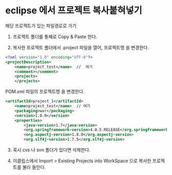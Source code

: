 # eclipse 에서 프로젝트 복사붙혀넣기

해당 프로젝트가 있는 파일경로로 가기

1) 프로젝트 폴더를 통째로 Copy & Paste 한다.

 

2) 복사한 프로젝트 폴더에서 .project 파일을 열어, <name>프로젝트명</name> 을 변경한다.

```xml
<?xml version="1.0" encoding="UTF-8"?>
<projectDescription>
	<name>project_test</name>  //  여기
	<comment></comment>
	<projects>
	</projects>
```

  POM.xml 파일의 <name>프로젝트명</name> 을 변경한다.

```xml
<artifactId>project_1</artifactId>
	<name>project_test</name>  // 여기
	<packaging>war</packaging>
	<version>1.0.0</version>
	<properties>
		<java-version>1.7</java-version>
		<org.springframework-version>4.0.5.RELEASE</org.springframework-version>
		<org.aspectj-version>1.8.0</org.aspectj-version>
		<org.slf4j-version>1.7.5</org.slf4j-version>
```

 

3) 혹시 cvs 나 svn 폴더가 있다면 삭제한다.

 

4) 이클립스에서 Import > Existing Projects into WorkSpace 으로 복사한 프로젝트를 불러 들인다.